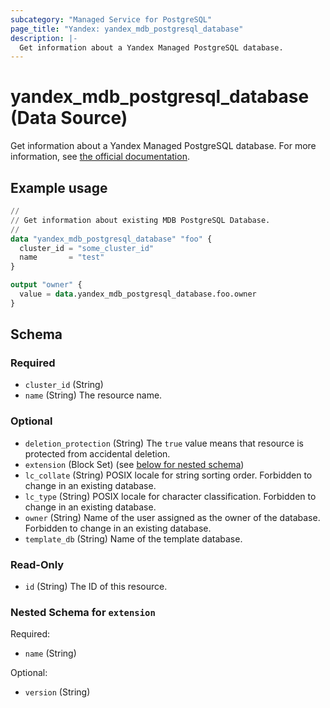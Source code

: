 ```yaml
---
subcategory: "Managed Service for PostgreSQL"
page_title: "Yandex: yandex_mdb_postgresql_database"
description: |-
  Get information about a Yandex Managed PostgreSQL database.
---
```


# yandex_mdb_postgresql_database (Data Source)

Get information about a Yandex Managed PostgreSQL database. For more information, see [the official documentation](https://yandex.cloud/docs/managed-postgresql/).

## Example usage

```terraform
//
// Get information about existing MDB PostgreSQL Database.
//
data "yandex_mdb_postgresql_database" "foo" {
  cluster_id = "some_cluster_id"
  name       = "test"
}

output "owner" {
  value = data.yandex_mdb_postgresql_database.foo.owner
}
```

<!-- schema generated by tfplugindocs -->
## Schema

### Required

- `cluster_id` (String)
- `name` (String) The resource name.

### Optional

- `deletion_protection` (String) The `true` value means that resource is protected from accidental deletion.
- `extension` (Block Set) (see [below for nested schema](#nestedblock--extension))
- `lc_collate` (String) POSIX locale for string sorting order. Forbidden to change in an existing database.
- `lc_type` (String) POSIX locale for character classification. Forbidden to change in an existing database.
- `owner` (String) Name of the user assigned as the owner of the database. Forbidden to change in an existing database.
- `template_db` (String) Name of the template database.

### Read-Only

- `id` (String) The ID of this resource.

<a id="nestedblock--extension"></a>
### Nested Schema for `extension`

Required:

- `name` (String)

Optional:

- `version` (String)
